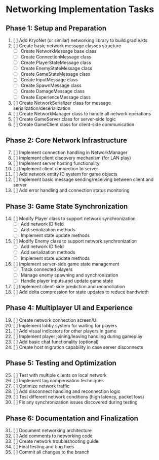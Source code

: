 # Networking Implementation Tasks

## Phase 1: Setup and Preparation
1. [ ] Add KryoNet (or similar) networking library to build.gradle.kts
2. [ ] Create basic network message classes structure
   - [ ] Create NetworkMessage base class
   - [ ] Create ConnectionMessage class
   - [ ] Create PlayerStateMessage class
   - [ ] Create EnemyStateMessage class
   - [ ] Create GameStateMessage class
   - [ ] Create InputMessage class
   - [ ] Create SpawnMessage class
   - [ ] Create DamageMessage class
   - [ ] Create ExperienceMessage class
3. [ ] Create NetworkSerializer class for message serialization/deserialization
4. [ ] Create NetworkManager class to handle all network operations
5. [ ] Create GameServer class for server-side logic
6. [ ] Create GameClient class for client-side communication

## Phase 2: Core Network Infrastructure
7. [ ] Implement connection handling in NetworkManager
8. [ ] Implement client discovery mechanism (for LAN play)
9. [ ] Implement server hosting functionality
10. [ ] Implement client connection to server
11. [ ] Add network entity ID system for game objects
12. [ ] Implement basic message sending/receiving between client and server
13. [ ] Add error handling and connection status monitoring

## Phase 3: Game State Synchronization
14. [ ] Modify Player class to support network synchronization
    - [ ] Add network ID field
    - [ ] Add serialization methods
    - [ ] Implement state update methods
15. [ ] Modify Enemy class to support network synchronization
    - [ ] Add network ID field
    - [ ] Add serialization methods
    - [ ] Implement state update methods
16. [ ] Implement server-side game state management
    - [ ] Track connected players
    - [ ] Manage enemy spawning and synchronization
    - [ ] Handle player inputs and update game state
17. [ ] Implement client-side prediction and reconciliation
18. [ ] Add delta compression for state updates to reduce bandwidth

## Phase 4: Multiplayer UI and Experience
19. [ ] Create network connection screen/UI
20. [ ] Implement lobby system for waiting for players
21. [ ] Add visual indicators for other players in game
22. [ ] Implement player joining/leaving handling during gameplay
23. [ ] Add basic chat functionality (optional)
24. [ ] Create host migration capability in case server disconnects

## Phase 5: Testing and Optimization
25. [ ] Test with multiple clients on local network
26. [ ] Implement lag compensation techniques
27. [ ] Optimize network traffic
28. [ ] Add disconnect handling and reconnection logic
29. [ ] Test different network conditions (high latency, packet loss)
30. [ ] Fix any synchronization issues discovered during testing

## Phase 6: Documentation and Finalization
31. [ ] Document networking architecture
32. [ ] Add comments to networking code
33. [ ] Create network troubleshooting guide
34. [ ] Final testing and bug fixes
35. [ ] Commit all changes to the branch